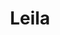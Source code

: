 ---
title: Leila
date: 
draft: false

# descripcion
description : Pulsera de plata 925 y nácar

materials: Plata 925

color: Plateado y nácar multicolor

dimensions: 18,5cm largo

code: 03-24-0611

type: "Pulseras"

categories: []

price: $6.090,00

# Images
# first image will be shown in the product page
images:
  # - image: "images/path_to_image"
  # La ubicacion de las imagenes es imagenes/Pulseras/Pulseras.Nácar/03-24-0611-leila
  - image: "./images/pulseras/nácar/03-24-0611.JPG"
---